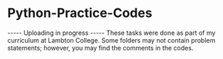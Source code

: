 # Python-Practice-Codes
----- Uploading in progress -----
These tasks were done as part of my curriculum at Lambton College. Some folders may not contain problem statements; however, you may find the comments in the codes. 
